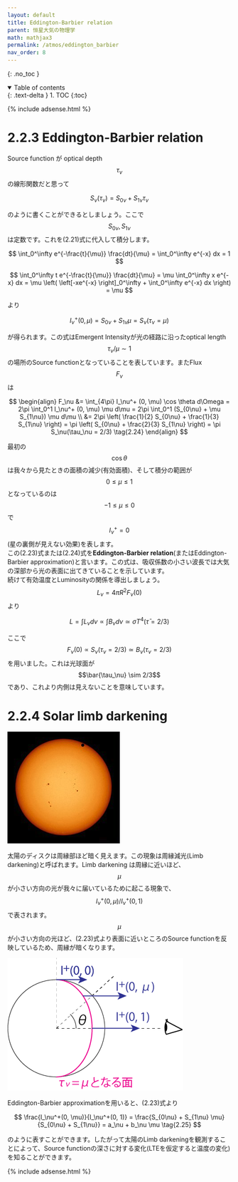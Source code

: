 ```yaml
---
layout: default
title: Eddington-Barbier relation
parent: 恒星大気の物理学
math: mathjax3
permalink: /atmos/eddington_barbier
nav_order: 8
---
```


{: .no_toc }

<details open markdown="block">
  <summary>
    Table of contents
  </summary>
  {: .text-delta }
1. TOC
{:toc}
</details>

{% include adsense.html %}

# 2.2.3 Eddington-Barbier relation

Source function が optical depth $$\tau_\nu$$の線形関数だと思って

$$
S_\nu (\tau_\nu) 
= S_{0\nu} + S_{1\nu} \tau_\nu \tag{2.22}
$$

のように書くことができるとしましょう。ここで$$S_{0\nu}, S_{1\nu}$$は定数です。これを(2.21)式に代入して積分します。

$$
\int_0^\infty e^{-\frac{t}{\mu}} \frac{dt}{\mu} 
= \int_0^\infty e^{-x} dx = 1
$$

$$
\int_0^\infty t e^{-\frac{t}{\mu}} \frac{dt}{\mu} 
= \mu \int_0^\infty x e^{-x} dx 
= \mu \left( \left[-xe^{-x} \right]_0^\infty + \int_0^\infty e^{-x} dx \right) 
= \mu
$$

より

$$
I_\nu^+ (0, \mu) 
= S_{0\nu} + S_{1\nu} \mu 
= S_\nu (\tau_\nu = \mu) \tag{2.23}
$$

が得られます。この式はEmergent Intensityが光の経路に沿ったoptical length $$\tau_\nu/\mu \sim 1$$の場所のSource functionとなっていることを表しています。またFlux $$F_\nu$$は

$$
\begin{align}
F_\nu 
&= \int_{4\pi} I_\nu^+ (0, \mu) \cos \theta d\Omega 
= 2\pi \int_0^1 I_\nu^+ (0, \mu) \mu d\mu 
= 2\pi \int_0^1 (S_{0\nu} + \mu S_{1\nu}) \mu d\mu \\
&= 2\pi \left( \frac{1}{2} S_{0\nu} + \frac{1}{3} S_{1\nu} \right) 
= \pi \left( S_{0\nu} + \frac{2}{3} S_{1\nu} \right) 
= \pi S_\nu(\tau_\nu = 2/3) \tag{2.24}
\end{align}
$$

最初の$$\cos \theta$$は我々から見たときの面積の減少(有効面積)、そして積分の範囲が$$0\leq \mu \leq 1$$となっているのは$$-1 \leq \mu \leq 0$$で$$I_\nu^+ = 0$$(星の裏側が見えない効果)を表します。  
この(2.23)式または(2.24)式を**Eddington-Barbier relation**(またはEddington-Barbier approximation)と言います。この式は、吸収係数の小さい波長では大気の深部から光の表面に出てきていることを示しています。  
続けて有効温度とLuminosityの関係を導出しましょう。$$L_\nu = 4\pi R^2 F_\nu (0)$$より

$$
L 
= \int L_\nu d\nu 
\propto \int B_\nu d\nu 
\simeq \sigma T^4 (\bar{\tau} = 2/3)
$$

ここで$$F_\nu (0) \propto S_\nu (\tau_\nu = 2/3) \simeq B_\nu (\tau_\nu = 2/3)$$を用いました。これは光球面が$$\bar{\tau_\nu} \sim 2/3$$であり、これより内側は見えないことを意味しています。

# 2.2.4 Solar limb darkening

![実際に観測される太陽の周縁減光(Image from Wikipedia)。](/assets/images/atmos/limb_darkening_obs.png)

太陽のディスクは周縁部ほど暗く見えます。この現象は周縁減光(Limb darkening)と呼ばれます。Limb darkening は周縁に近いほど、$$\mu$$が小さい方向の光が我々に届いているために起こる現象で、$$I_\nu^+(0, \mu)/ I_\nu^+ (0,1)$$で表されます。$$\mu$$が小さい方向の光ほど、(2.23)式より表面に近いところのSource functionを反映しているため、周縁が暗くなります。

![太陽の周縁減光のメカニズム。](/assets/images/atmos/limb_darkening.png)

Eddington-Barbier approximationを用いると、(2.23)式より

$$
\frac{I_\nu^+(0, \mu)}{I_\nu^+(0, 1)} 
= \frac{S_{0\nu} + S_{1\nu} \mu}{S_{0\nu} + S_{1\nu}} 
= a_\nu + b_\nu \mu \tag{2.25}
$$

のように表すことができます。したがって太陽のLimb darkeningを観測することによって、Source functionの深さに対する変化(LTEを仮定すると温度の変化)を知ることができます。

{% include adsense.html %}
